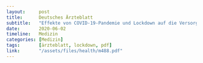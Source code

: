 ```yaml
---
layout:     post
title:      Deutsches Ärzteblatt
subtitle:   "Effekte von COVID-19-Pandemie und Lockdown auf die Versorgung von Krankenhauspatienten"
date:       2020-06-02
timeline:   Medizin
categories: [Medizin]
tags:       [ärzteblatt, lockdown, pdf]
link:       "/assets/files/health/m488.pdf"
---
```

<object data="{{ page.link }}" style='height:calc(100vh - 400px); width: 100%' type='application/pdf'></object>
